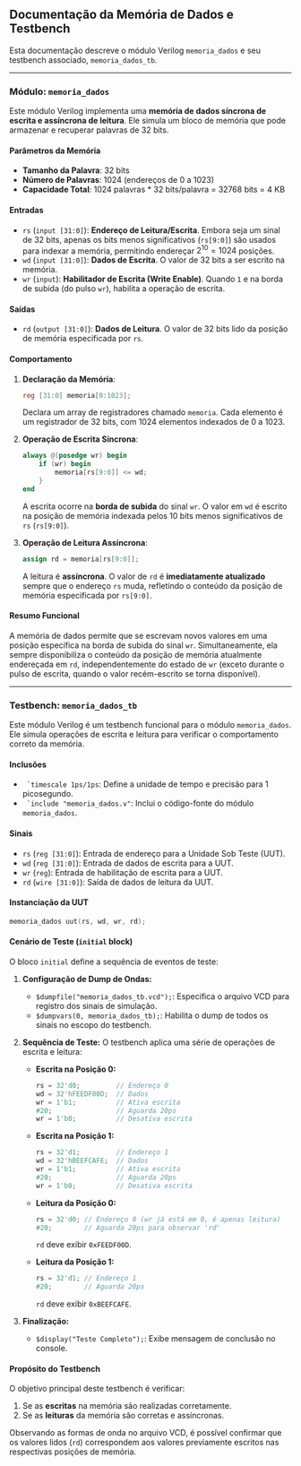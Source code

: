 ## Documentação da Memória de Dados e Testbench

Esta documentação descreve o módulo Verilog `memoria_dados` e seu testbench associado, `memoria_dados_tb`.

---

### Módulo: `memoria_dados`

Este módulo Verilog implementa uma **memória de dados síncrona de escrita e assíncrona de leitura**. Ele simula um bloco de memória que pode armazenar e recuperar palavras de 32 bits.

#### Parâmetros da Memória

* **Tamanho da Palavra**: 32 bits
* **Número de Palavras**: 1024 (endereços de 0 a 1023)
* **Capacidade Total**: 1024 palavras * 32 bits/palavra = 32768 bits = 4 KB

#### Entradas

* `rs` (`input [31:0]`): **Endereço de Leitura/Escrita**. Embora seja um sinal de 32 bits, apenas os bits menos significativos (`rs[9:0]`) são usados para indexar a memória, permitindo endereçar $2^{10} = 1024$ posições.
* `wd` (`input [31:0]`): **Dados de Escrita**. O valor de 32 bits a ser escrito na memória.
* `wr` (`input`): **Habilitador de Escrita (Write Enable)**. Quando `1` e na borda de subida (do pulso `wr`), habilita a operação de escrita.

#### Saídas

* `rd` (`output [31:0]`): **Dados de Leitura**. O valor de 32 bits lido da posição de memória especificada por `rs`.

#### Comportamento

1.  **Declaração da Memória**:
    ```verilog
    reg [31:0] memoria[0:1023];
    ```
    Declara um array de registradores chamado `memoria`. Cada elemento é um registrador de 32 bits, com 1024 elementos indexados de 0 a 1023.

2.  **Operação de Escrita Síncrona**:
    ```verilog
    always @(posedge wr) begin
        if (wr) begin
            memoria[rs[9:0]] <= wd;
        }
    end
    ```
    A escrita ocorre na **borda de subida** do sinal `wr`. O valor em `wd` é escrito na posição de memória indexada pelos 10 bits menos significativos de `rs` (`rs[9:0]`).

3.  **Operação de Leitura Assíncrona**:
    ```verilog
    assign rd = memoria[rs[9:0]];
    ```
    A leitura é **assíncrona**. O valor de `rd` é **imediatamente atualizado** sempre que o endereço `rs` muda, refletindo o conteúdo da posição de memória especificada por `rs[9:0]`.

#### Resumo Funcional

A memória de dados permite que se escrevam novos valores em uma posição específica na borda de subida do sinal `wr`. Simultaneamente, ela sempre disponibiliza o conteúdo da posição de memória atualmente endereçada em `rd`, independentemente do estado de `wr` (exceto durante o pulso de escrita, quando o valor recém-escrito se torna disponível).

---

### Testbench: `memoria_dados_tb`

Este módulo Verilog é um testbench funcional para o módulo `memoria_dados`. Ele simula operações de escrita e leitura para verificar o comportamento correto da memória.

#### Inclusões

* `` `timescale 1ps/1ps``: Define a unidade de tempo e precisão para 1 picosegundo.
* `` `include "memoria_dados.v"``: Inclui o código-fonte do módulo `memoria_dados`.

#### Sinais

* `rs` (`reg [31:0]`): Entrada de endereço para a Unidade Sob Teste (UUT).
* `wd` (`reg [31:0]`): Entrada de dados de escrita para a UUT.
* `wr` (`reg`): Entrada de habilitação de escrita para a UUT.
* `rd` (`wire [31:0]`): Saída de dados de leitura da UUT.

#### Instanciação da UUT

```verilog
memoria_dados uut(rs, wd, wr, rd);
````

#### Cenário de Teste (`initial` block)

O bloco `initial` define a sequência de eventos de teste:

1.  **Configuração de Dump de Ondas:**
    * `$dumpfile("memoria_dados_tb.vcd");`: Especifica o arquivo VCD para registro dos sinais de simulação.
    * `$dumpvars(0, memoria_dados_tb);`: Habilita o dump de todos os sinais no escopo do testbench.

2.  **Sequência de Teste:**
    O testbench aplica uma série de operações de escrita e leitura:

    * **Escrita na Posição 0:**
        ```verilog
        rs = 32'd0;         // Endereço 0
        wd = 32'hFEEDF00D;  // Dados
        wr = 1'b1;          // Ativa escrita
        #20;                // Aguarda 20ps
        wr = 1'b0;          // Desativa escrita
        ```

    * **Escrita na Posição 1:**
        ```verilog
        rs = 32'd1;         // Endereço 1
        wd = 32'hBEEFCAFE;  // Dados
        wr = 1'b1;          // Ativa escrita
        #20;                // Aguarda 20ps
        wr = 1'b0;          // Desativa escrita
        ```

    * **Leitura da Posição 0:**
        ```verilog
        rs = 32'd0; // Endereço 0 (wr já está em 0, é apenas leitura)
        #20;        // Aguarda 20ps para observar 'rd'
        ```
        `rd` deve exibir `0xFEEDF00D`.

    * **Leitura da Posição 1:**
        ```verilog
        rs = 32'd1; // Endereço 1
        #20;        // Aguarda 20ps
        ```
        `rd` deve exibir `0xBEEFCAFE`.

3.  **Finalização:**
    * `$display("Teste Completo");`: Exibe mensagem de conclusão no console.

#### Propósito do Testbench

O objetivo principal deste testbench é verificar:

1.  Se as **escritas** na memória são realizadas corretamente.
2.  Se as **leituras** da memória são corretas e assíncronas.

Observando as formas de onda no arquivo VCD, é possível confirmar que os valores lidos (`rd`) correspondem aos valores previamente escritos nas respectivas posições de memória.